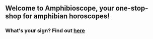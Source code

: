 
## Welcome to Amphibioscope, your one-stop-shop for amphibian horoscopes!

### What's your sign? Find out [here](https://rdtarvin.github.io/amphibioscope/find-your-sign) 
